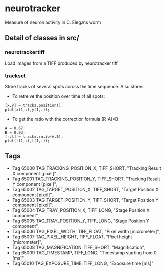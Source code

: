 # neurotracker
Measure of neuron activity in C. Elegans worm

## Detail of classes in src/
### neurotrackertiff 

Load images from a TIFF produced by neurotracker tiff

### trackset 

Store tracks of several spots across the time sequence. Also stores 

- To retreive the position over time of all spots:
```
[x,y] = tracks.position();
plot(x(1,:),y(1,:));
```

- To get the ratio with the correction formula (R-A)*B
``` 
A = 0.67;
B = 0.93;
[r,t] = tracks.ratio(A,B);
plot(r(1,:),t(1,:));    
```

## Tags
- Tag 65000    TAG_TRACKING_POSITION_X,  TIFF_SHORT,  "Tracking Result X component [pixel]" ,
- Tag 65001    TAG_TRACKING_POSITION_Y, TIFF_SHORT,  "Tracking Result Y component [pixel]",
- Tag 65002    TAG_TARGET_POSITION_X,  TIFF_SHORT,  "Target Position X component [pixel]",
- Tag 65003    TAG_TARGET_POSITION_Y, TIFF_SHORT,  "Target Position Y component [pixel]",
- Tag 65004    TAG_TRAY_POSITION_X,  TIFF_LONG,  "Stage Position X component",
- Tag 65005    TAG_TRAY_POSITION_Y, TIFF_LONG,  "Stage Position Y component",
- Tag 65006    TAG_PIXEL_WIDTH,  TIFF_FLOAT,  "Pixel width [micrometer]",
- Tag 65007    TAG_PIXEL_HEIGHT, TIFF_FLOAT,  "Pixel height [micrometer]",
- Tag 65008    TAG_MAGNIFICATION,  TIFF_SHORT,  "Magnification",
- Tag 65009    TAG_TIMESTAMP, TIFF_LONG,  "Timestamp starting from 0 [ms]",
- Tag 65010    TAG_EXPOSURE_TIME,  TIFF_LONG,  "Exposure time [ms]"

